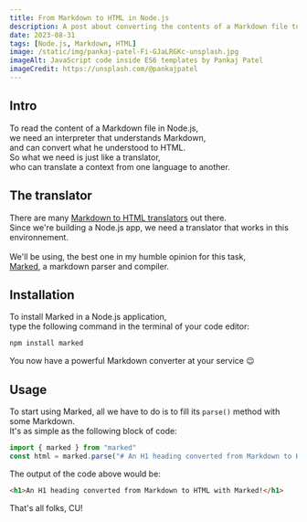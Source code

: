```yaml
---
title: From Markdown to HTML in Node.js
description: A post about converting the contents of a Markdown file to HTML in a Node.js application
date: 2023-08-31
tags: [Node.js, Markdown, HTML]
image: /static/img/pankaj-patel-Fi-GJaLRGKc-unsplash.jpg
imageAlt: JavaScript code inside ES6 templates by Pankaj Patel
imageCredit: https://unsplash.com/@pankajpatel
---
```


## Intro

To read the content of a Markdown file in Node.js,<br />
we need an interpreter that understands Markdown,<br />
and can convert what he understood to HTML.<br />
So what we need is just like a translator,<br />
who can translate a context from one language to another.

## The translator

There are many [Markdown to HTML translators](https://github.com/markdown/markdown.github.com/wiki/Implementations) out there.<br />
Since we're building a Node.js app, we need a translator that works in this environnement.<br />  
We'll be using, the best one in my humble opinion for this task,<br />
[Marked](https://github.com/markedjs/marked), a markdown parser and compiler.

## Installation

To install Marked in a Node.js application,<br />
type the following command in the terminal of your code editor:

```bash
npm install marked
```

You now have a powerful Markdown converter at your service 😉

## Usage

To start using Marked, all we have to do is to fill its `parse()` method with some Markdown.<br />
It's as simple as the following block of code:

```js
import { marked } from "marked"
const html = marked.parse("# An H1 heading converted from Markdown to HTML with Marked!")
```

The output of the code above would be:

```html
<h1>An H1 heading converted from Markdown to HTML with Marked!</h1>
```

That's all folks, CU!
